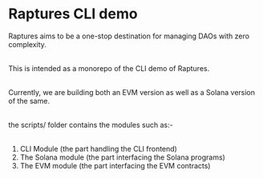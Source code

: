 # Raptures CLI demo

Raptures aims to be a one-stop destination for managing DAOs with zero complexity. <br><br>

This is intended as a monorepo of the CLI demo of Raptures. <br><br>

Currently, we are building both an EVM version as well as a Solana version of the same.<br><br>

the scripts/ folder contains the modules such as:- <br><br>

<ol>
    <li> CLI Module (the part handling the CLI frontend)
    <li> The Solana module (the part interfacing the Solana programs)
    <li> The EVM module (the part interfacing the EVM contracts)
</ol
